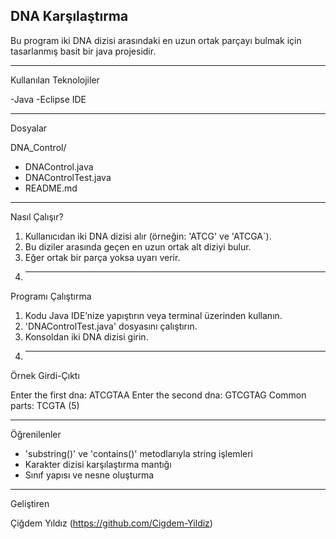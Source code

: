 DNA Karşılaştırma
-----------------

Bu program iki DNA dizisi arasındaki en uzun ortak parçayı bulmak için tasarlanmış basit bir java projesidir. 
*************

Kullanılan Teknolojiler

-Java
-Eclipse IDE
*************

Dosyalar

DNA_Control/
- DNAControl.java
- DNAControlTest.java
- README.md
*************

Nasıl Çalışır?

1. Kullanıcıdan iki DNA dizisi alır (örneğin: 'ATCG' ve 'ATCGA`).
2. Bu diziler arasında geçen en uzun ortak alt diziyi bulur.
3. Eğer ortak bir parça yoksa uyarı verir.
4. *************

Programı Çalıştırma

1. Kodu Java IDE’nize yapıştırın veya terminal üzerinden kullanın.
2. 'DNAControlTest.java' dosyasını çalıştırın.
3. Konsoldan iki DNA dizisi girin.
4. *************

Örnek Girdi-Çıktı

Enter the first dna: ATCGTAA
Enter the second dna: GTCGTAG
Common parts: TCGTA (5)
*************

Öğrenilenler

- 'substring()' ve 'contains()' metodlarıyla string işlemleri
- Karakter dizisi karşılaştırma mantığı
- Sınıf yapısı ve nesne oluşturma
*************

Geliştiren

Çiğdem Yıldız (https://github.com/Cigdem-Yildiz)

